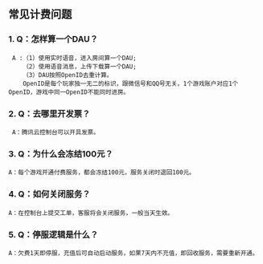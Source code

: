 ## 常见计费问题
### 1.  Q：怎样算一个DAU？
     A :（1）使用实时语音，进入房间算一个DAU;
        （2）使用语音消息，上传下载算一个DAU;
        （3）DAU按照OpenID去重计算。
		OpenID是每个玩家独一无二的标识，跟微信号和QQ号无关，1个游戏账户对应1个OpenID，游戏中同一OpenID不能同时进房。
### 2.  Q：去哪里开发票？
     A：腾讯云控制台可以开具发票。
### 3.  Q：为什么会冻结100元？
	A：每个游戏开通付费服务，都会冻结100元，服务关闭时退回100元。
### 4.  Q：如何关闭服务？
	A：在控制台上提交工单，客服将会关闭服务，一般当天生效。
### 5.  Q：停服逻辑是什么？
	A：欠费1天即停服，充值后可自动启动服务，如果7天内不充值，即回收服务，需要重新开通。